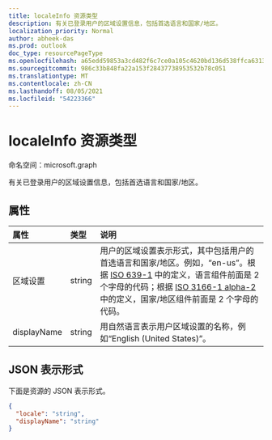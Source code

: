 ```yaml
---
title: localeInfo 资源类型
description: 有关已登录用户的区域设置信息，包括首选语言和国家/地区。
localization_priority: Normal
author: abheek-das
ms.prod: outlook
doc_type: resourcePageType
ms.openlocfilehash: a65edd59853a3cd482f6c7ce0a105c4620bd136d538ffca631378662230cfe24
ms.sourcegitcommit: 986c33b848fa22a153f28437738953532b78c051
ms.translationtype: MT
ms.contentlocale: zh-CN
ms.lasthandoff: 08/05/2021
ms.locfileid: "54223366"
---
```

# <a name="localeinfo-resource-type"></a>localeInfo 资源类型

命名空间：microsoft.graph

有关已登录用户的区域设置信息，包括首选语言和国家/地区。


## <a name="properties"></a>属性
| 属性     | 类型   |说明|
|:---------------|:--------|:----------|
|区域设置|string|用户的区域设置表示形式，其中包括用户的首选语言和国家/地区。例如，“en-us”。根据 [ISO 639-1](https://www.iso.org/iso/home/standards/language_codes.htm) 中的定义，语言组件前面是 2 个字母的代码；根据 [ISO 3166-1 alpha-2](https://www.iso.org/iso/country_codes.htm) 中的定义，国家/地区组件前面是 2 个字母的代码。|
|displayName|string|用自然语言表示用户区域设置的名称，例如“English (United States)”。|

## <a name="json-representation"></a>JSON 表示形式

下面是资源的 JSON 表示形式。

<!-- {
  "blockType": "resource",
  "optionalProperties": [

  ],
  "@odata.type": "microsoft.graph.localeInfo"
}-->

```json
{
  "locale": "string",
  "displayName": "string"
}

```

<!-- uuid: 8fcb5dbc-d5aa-4681-8e31-b001d5168d79
2015-10-25 14:57:30 UTC -->
<!-- {
  "type": "#page.annotation",
  "description": "localeInfo resource",
  "keywords": "",
  "section": "documentation",
  "tocPath": ""
}-->

